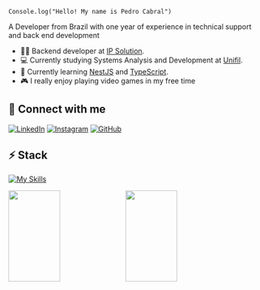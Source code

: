 <code>Console.log("Hello! My name is Pedro Cabral")</code>

A Developer from Brazil with one year of experience in technical support and back end development

* 👨‍💻 Backend developer at [IP Solution](https://ipsolutiontelecom.com.br/).
* 💻 Currently studying Systems Analysis and Development at [Unifil](https://unifil.br/).
* 🌱 Currently learning [NestJS](https://nestjs.com/) and [TypeScript](https://www.typescriptlang.org/).
* 🎮 I really enjoy playing video games in my free time

## 🔗 Connect with me
[![LinkedIn]([https://img.shields.io/badge/linkedin-%230077B5.svg?style=for-the-badge&logo=linkedin&logoColor=white)](https://www.linkedin.com/in/guilhermehs2/](https://www.linkedin.com/in/pedro-undefined-823268230/))
[![Instagram]([https://img.shields.io/badge/Instagram-%23E1306C.svg?style=for-the-badge&logo=Instagram&logoColor=white)](https://www.instagram.com/guilhermexx28/](https://www.instagram.com/cabraal.pedro/))
[![GitHub]([https://img.shields.io/badge/github-%23121011.svg?style=for-the-badge&logo=github&logoColor=white)](https://github.com/GuilhermeHS2/](https://github.com/Pedrinho46))


## ⚡ Stack
[![My Skills](https://skillicons.dev/icons?i=nestjs,nodejs,javascript,typescript,vuejs,python,linux,postgresql,docker)](https://skillicons.dev)


<div>
  <img height="180em" width="45%" src="https://github-readme-stats.vercel.app/api?username=GuilhermeHS2&show_icons=true&theme=tokyonight">
  <img height="180em" width="45%" src="https://github-readme-stats.vercel.app/api/top-langs/?username=GuilhermeHS2&layout=compact&theme=tokyonight">
</div>
